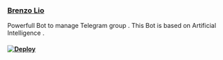 ### [Brenzo Lio](https://t.me/BrenzoLio_Bot)

 Powerfull Bot to manage Telegram group . This Bot is based on Artificial Intelligence .

#### [![Deploy](https://www.herokucdn.com/deploy/button.svg)](https://heroku.com/deploy?template=https://github.com/JINN-OF-TG/NESRI-X)


